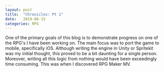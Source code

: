 ```yaml
---
layout: post
title:  "Chronicles: Pt 1"
date:   2019-06-15
categories: RPG
---
```

One of the primary goals of this blog is to demonstrate progress on one of the
RPG's I have been working on. The main focus was to port the game to mobile,
specifically iOS. Although writing the engine in Unity or Spritekit was my initial
thought, this proved to be a bit daunting for a single person. Moreover, writing
all this logic from nothing would have been exceedingly time consuming. This was
when I discovered RPG Maker MV.

